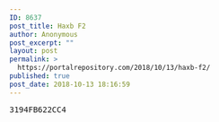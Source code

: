 ```yaml
---
ID: 8637
post_title: Haxb F2
author: Anonymous
post_excerpt: ""
layout: post
permalink: >
  https://portalrepository.com/2018/10/13/haxb-f2/
published: true
post_date: 2018-10-13 18:16:59
---
```

<pre>3194FB622CC4</pre>